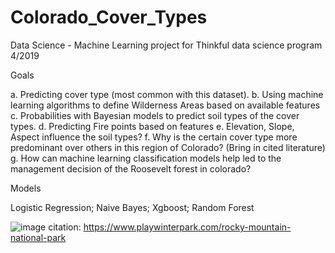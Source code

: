 # Colorado_Cover_Types


Data Science - Machine Learning project for Thinkful data science program 4/2019

Goals

a. Predicting cover type (most common with this dataset).
b. Using machine learning algorithms to define Wilderness Areas based on available features
c. Probabilities with Bayesian models to predict soil types of the cover types.
d. Predicting Fire points based on features
e. Elevation, Slope, Aspect influence the soil types?
f. Why is the certain cover type more predominant over others in this region of Colorado? (Bring in cited literature)
g. How can machine learning classification models help led to the management decision of the Roosevelt forest in colorado?

Models

Logistic Regression; Naive Bayes; Xgboost; Random Forest

![image](https://user-images.githubusercontent.com/35052069/133013055-4566c5a9-9af2-47db-984f-2d413d80a29f.png)
citation: https://www.playwinterpark.com/rocky-mountain-national-park
